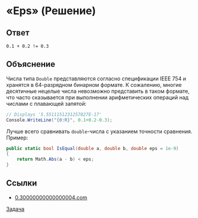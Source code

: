 # «Eps» (Решение)

## Ответ

```
0.1 + 0.2 != 0.3
```

## Объяснение

Числа типа `Double` представляются согласно спецификации IEEE 754 и хранятся в 64-разрядном бинарном формате. К сожалению, многие десятичные нецелые числа невозможно представить в таком формате, что часто сказывается при выполнении арифметических операций над числами с плавающей запятой:

```cs
// Displays '5.5511151231257827E-17'
Console.WriteLine("{0:R}", 0.1+0.2-0.3);
```

Лучше всего сравнивать `double`-числа с указанием точности сравнения. Пример:

```cs
public static bool IsEqual(double a, double b, double eps = 1e-9)
{
    return Math.Abs(a - b) < eps;
}
```

## Ссылки

* [0.30000000000000004.com](http://0.30000000000000004.com/)

[Задача](./Eps-P.md)

